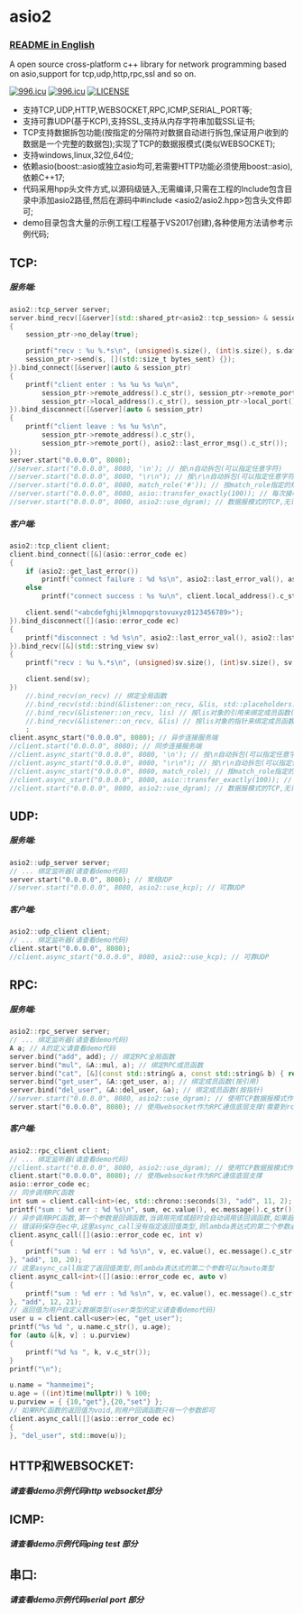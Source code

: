 # asio2
### [README in English](https://github.com/zhllxt/asio2/blob/master/README.en.md) 
A open source cross-platform c++ library for network programming based on asio,support for tcp,udp,http,rpc,ssl and so on.

<a href="https://996.icu"><img src="https://img.shields.io/badge/link-996.icu-red.svg" alt="996.icu" /></a>
[![996.icu](https://img.shields.io/badge/link-996.icu-red.svg)](https://996.icu)
[![LICENSE](https://img.shields.io/badge/license-Anti%20996-blue.svg)](https://github.com/996icu/996.ICU/blob/master/LICENSE)

* 支持TCP,UDP,HTTP,WEBSOCKET,RPC,ICMP,SERIAL_PORT等;
* 支持可靠UDP(基于KCP),支持SSL,支持从内存字符串加载SSL证书;
* TCP支持数据拆包功能(按指定的分隔符对数据自动进行拆包,保证用户收到的数据是一个完整的数据包);实现了TCP的数据报模式(类似WEBSOCKET);
* 支持windows,linux,32位,64位;
* 依赖asio(boost::asio或独立asio均可,若需要HTTP功能必须使用boost::asio),依赖C++17;
* 代码采用hpp头文件方式,以源码级链入,无需编译,只需在工程的Include包含目录中添加asio2路径,然后在源码中#include <asio2/asio2.hpp>包含头文件即可;
* demo目录包含大量的示例工程(工程基于VS2017创建),各种使用方法请参考示例代码;

## TCP:
##### 服务端:
```c++
asio2::tcp_server server;
server.bind_recv([&server](std::shared_ptr<asio2::tcp_session> & session_ptr, std::string_view s)
{
	session_ptr->no_delay(true);

	printf("recv : %u %.*s\n", (unsigned)s.size(), (int)s.size(), s.data());
	session_ptr->send(s, [](std::size_t bytes_sent) {});
}).bind_connect([&server](auto & session_ptr)
{
	printf("client enter : %s %u %s %u\n",
		session_ptr->remote_address().c_str(), session_ptr->remote_port(),
		session_ptr->local_address().c_str(), session_ptr->local_port());
}).bind_disconnect([&server](auto & session_ptr)
{
	printf("client leave : %s %u %s\n",
		session_ptr->remote_address().c_str(),
		session_ptr->remote_port(), asio2::last_error_msg().c_str());
});
server.start("0.0.0.0", 8080);
//server.start("0.0.0.0", 8080, '\n'); // 按\n自动拆包(可以指定任意字符)
//server.start("0.0.0.0", 8080, "\r\n"); // 按\r\n自动拆包(可以指定任意字符串)
//server.start("0.0.0.0", 8080, match_role('#')); // 按match_role指定的规则自动拆包(match_role请参考demo代码)(用于对用户自定义的协议拆包)
//server.start("0.0.0.0", 8080, asio::transfer_exactly(100)); // 每次接收固定的100字节
//server.start("0.0.0.0", 8080, asio2::use_dgram); // 数据报模式的TCP,无论发送多长的数据,双方接收的一定是相应长度的整包数据
```
##### 客户端:
```c++
asio2::tcp_client client;
client.bind_connect([&](asio::error_code ec)
{
	if (asio2::get_last_error())
		printf("connect failure : %d %s\n", asio2::last_error_val(), asio2::last_error_msg().c_str());
	else
		printf("connect success : %s %u\n", client.local_address().c_str(), client.local_port());

	client.send("<abcdefghijklmnopqrstovuxyz0123456789>");
}).bind_disconnect([](asio::error_code ec)
{
	printf("disconnect : %d %s\n", asio2::last_error_val(), asio2::last_error_msg().c_str());
}).bind_recv([&](std::string_view sv)
{
	printf("recv : %u %.*s\n", (unsigned)sv.size(), (int)sv.size(), sv.data());

	client.send(sv);
})
	//.bind_recv(on_recv) // 绑定全局函数
	//.bind_recv(std::bind(&listener::on_recv, &lis, std::placeholders::_1)) // 绑定成员函数(具体请查看demo代码)
	//.bind_recv(&listener::on_recv, lis) // 按lis对象的引用来绑定成员函数(具体请查看demo代码)
	//.bind_recv(&listener::on_recv, &lis) // 按lis对象的指针来绑定成员函数(具体请查看demo代码)
	;
client.async_start("0.0.0.0", 8080); // 异步连接服务端
//client.start("0.0.0.0", 8080); // 同步连接服务端
//client.async_start("0.0.0.0", 8080, '\n'); // 按\n自动拆包(可以指定任意字符)
//client.async_start("0.0.0.0", 8080, "\r\n"); // 按\r\n自动拆包(可以指定任意字符串)
//client.async_start("0.0.0.0", 8080, match_role); // 按match_role指定的规则自动拆包(match_role请参考demo代码)(用于对用户自定义的协议拆包)
//client.async_start("0.0.0.0", 8080, asio::transfer_exactly(100)); // 每次接收固定的100字节
//client.start("0.0.0.0", 8080, asio2::use_dgram); // 数据报模式的TCP,无论发送多长的数据,双方接收的一定是相应长度的整包数据
```

## UDP:
##### 服务端:
```c++
asio2::udp_server server;
// ... 绑定监听器(请查看demo代码)
server.start("0.0.0.0", 8080); // 常规UDP
//server.start("0.0.0.0", 8080, asio2::use_kcp); // 可靠UDP
```
##### 客户端:
```c++
asio2::udp_client client;
// ... 绑定监听器(请查看demo代码)
client.start("0.0.0.0", 8080);
//client.async_start("0.0.0.0", 8080, asio2::use_kcp); // 可靠UDP
```

## RPC:
##### 服务端:
```c++
asio2::rpc_server server;
// ... 绑定监听器(请查看demo代码)
A a; // A的定义请查看demo代码
server.bind("add", add); // 绑定RPC全局函数
server.bind("mul", &A::mul, a); // 绑定RPC成员函数
server.bind("cat", [&](const std::string& a, const std::string& b) { return a + b; }); // 绑定lambda表达式
server.bind("get_user", &A::get_user, a); // 绑定成员函数(按引用)
server.bind("del_user", &A::del_user, &a); // 绑定成员函数(按指针)
//server.start("0.0.0.0", 8080, asio2::use_dgram); // 使用TCP数据报模式作为RPC通信底层支撑,启动服务端时必须要使用use_dgram参数
server.start("0.0.0.0", 8080); // 使用websocket作为RPC通信底层支撑(需要到rcp_server.hpp文件末尾代码中选择使用websocket)
```
##### 客户端:
```c++
asio2::rpc_client client;
// ... 绑定监听器(请查看demo代码)
//client.start("0.0.0.0", 8080, asio2::use_dgram); // 使用TCP数据报模式作为RPC通信底层支撑,启动服务端时必须要使用use_dgram参数
client.start("0.0.0.0", 8080); // 使用websocket作为RPC通信底层支撑
asio::error_code ec;
// 同步调用RPC函数
int sum = client.call<int>(ec, std::chrono::seconds(3), "add", 11, 2);
printf("sum : %d err : %d %s\n", sum, ec.value(), ec.message().c_str());
// 异步调用RPC函数,第一个参数是回调函数,当调用完成或超时会自动调用该回调函数,如果超时或其它错误,
// 错误码保存在ec中,这里async_call没有指定返回值类型,则lambda表达式的第二个参数必须要指定类型
client.async_call([](asio::error_code ec, int v)
{
	printf("sum : %d err : %d %s\n", v, ec.value(), ec.message().c_str());
}, "add", 10, 20);
// 这里async_call指定了返回值类型,则lambda表达式的第二个参数可以为auto类型
client.async_call<int>([](asio::error_code ec, auto v)
{
	printf("sum : %d err : %d %s\n", v, ec.value(), ec.message().c_str());
}, "add", 12, 21);
// 返回值为用户自定义数据类型(user类型的定义请查看demo代码)
user u = client.call<user>(ec, "get_user");
printf("%s %d ", u.name.c_str(), u.age);
for (auto &[k, v] : u.purview)
{
	printf("%d %s ", k, v.c_str());
}
printf("\n");

u.name = "hanmeimei";
u.age = ((int)time(nullptr)) % 100;
u.purview = { {10,"get"},{20,"set"} };
// 如果RPC函数的返回值为void,则用户回调函数只有一个参数即可
client.async_call([](asio::error_code ec)
{
}, "del_user", std::move(u));

```

## HTTP和WEBSOCKET:
##### 请查看demo示例代码http websocket部分

## ICMP:
##### 请查看demo示例代码ping test 部分

## 串口:
##### 请查看demo示例代码serial port 部分
